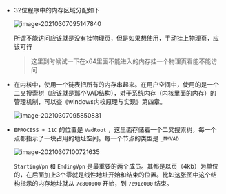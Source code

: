 + 32位程序中的内存区域分配如下

  ![image-20210307095147840](https://cdn.jsdelivr.net/gh/smallzhong/picgo-pic-bed/image-20210307095147840.png)

  所谓不能访问应该就是没有挂物理页，但是如果想使用，手动挂上物理页，应该可行

  >这里到时候试一下在x64里面不能进入的内存挂一个物理页看能不能访问

+ 在内核中，使用一个链表把所有的内存串起来。在用户空间中，使用的是一个二叉搜索树（应该就是那个VAD结构），对于系统内存（内核里面的内存）的管理机制，可以查《windows内核原理与实现》第四章。

  ![image-20210307095850831](https://cdn.jsdelivr.net/gh/smallzhong/picgo-pic-bed/image-20210307095850831.png)

  

+ `EPROCESS + 11C` 的位置是 `VadRoot` ，这里面存储着一个二叉搜索树，每一个点都指示了一块占用的地址空间。每一个节点的类型是 `_MMVAD`

  ![image-20210307100721635](https://cdn.jsdelivr.net/gh/smallzhong/picgo-pic-bed/image-20210307100721635.png)

  `StartingVpn` 和 `EndingVpn` 是最重要的两个成员。其都是以页（4kb）为单位的，在后面加上3个零就是线性地址开始和结束的位置。比如这张图中这个结构指示的内存地址就从 `7c800000` 开始，到 `7c91c000` 结束。